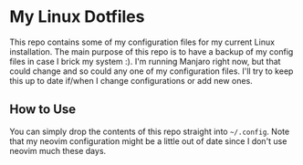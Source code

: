 # My Linux Dotfiles
This repo contains some of my configuration files for my current
Linux installation. The main purpose of this repo is to have a backup of my config files in case I brick my system :). I'm running Manjaro right now, but that could change and so could any one of my configuration files. I'll try to keep this up to date if/when I change configurations or add new ones.

## How to Use
You can simply drop the contents of this repo straight into `~/.config`. Note that my neovim configuration might be a little out of date since I don't use neovim much these days.